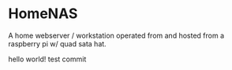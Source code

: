 # HomeNAS
A home webserver / workstation operated from and hosted from a raspberry pi w/ quad sata hat.

hello world! test commit
